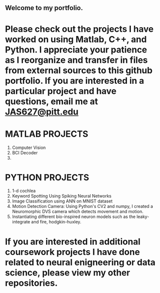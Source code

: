 ## Welcome to my portfolio. 
# Please check out the projects I have worked on using Matlab, C++, and Python. I appreciate your patience as I reorganize and transfer in files from external sources to this github portfolio. If you are interested in a particular project and have questions, email me at JAS627@pitt.edu


# MATLAB PROJECTS
1. Computer Vision 
2. BCI Decoder
3. 


# PYTHON PROJECTS 
1. 1-d cochlea
2. Keyword Spotting Using Spiking Neural Networks
3. Image Classification using ANN on MNIST dataset
4. Motion Detection Camera: Using Python's CV2 and numpy, I created a Neuromorphic DVS camera which detects movement and motion.
5. Instantiating different bio-inspired neuron models such as the leaky-integrate and fire, hodgkin-huxley. 



# If you are interested in additional coursework projects I have done related to neural enigneering or data science, please view my other repositories. 


